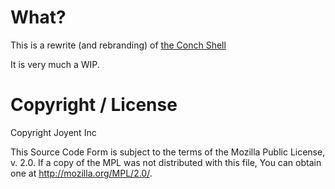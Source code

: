 # What?

This is a rewrite (and rebranding) of [the Conch Shell](https://github.com/joyent/conch-shell)

It is very much a WIP.

# Copyright / License

Copyright Joyent Inc

This Source Code Form is subject to the terms of the Mozilla Public
License, v. 2.0. If a copy of the MPL was not distributed with this
file, You can obtain one at http://mozilla.org/MPL/2.0/.


